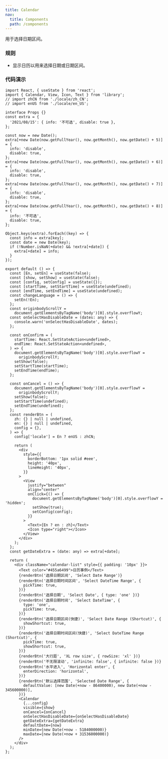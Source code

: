 ```yaml
---
title: Calendar
nav:
  title: Components
  path: /components
---
```


用于选择日期区间。

### 规则

- 显示日历以用来选择日期或日期区间。

<code  src="./demo.tsx"  identifier="Calendar-demo-phone" phone></code>

### 代码演示

```tsx
import React, { useState } from 'react';
import { Calendar, View, Icon, Text } from 'library';
// import zhCN from './locale/zh_CN';
// import enUS from './locale/en_US';

interface Props {}
const extra = {
  '2021/08/15': { info: '不可选', disable: true },
};

const now = new Date();
extra[+new Date(now.getFullYear(), now.getMonth(), now.getDate() + 5)] = {
  info: 'disable',
  disable: true,
};
extra[+new Date(now.getFullYear(), now.getMonth(), now.getDate() + 6)] = {
  info: 'disable',
  disable: true,
};
extra[+new Date(now.getFullYear(), now.getMonth(), now.getDate() + 7)] = {
  info: 'disable',
  disable: true,
};
extra[+new Date(now.getFullYear(), now.getMonth(), now.getDate() + 8)] = {
  info: '不可选',
  disable: true,
};

Object.keys(extra).forEach((key) => {
  const info = extra[key];
  const date = new Date(key);
  if (!Number.isNaN(+date) && !extra[+date]) {
    extra[+date] = info;
  }
});

export default () => {
  const [En, setEn] = useState(false);
  const [show, setShow] = useState(false);
  const [config, setConfig] = useState({});
  const [startTime, setStartTime] = useState(undefined);
  const [endTime, setEndTime] = useState(undefined);
  const changeLanguage = () => {
    setEn(!En);
  };
  const originbodyScrollY =
    document.getElementsByTagName('body')[0].style.overflowY;
  const onSelectHasDisableDate = (dates: any) => {
    console.warn('onSelectHasDisableDate', dates);
  };

  const onConfirm = (
    startTime: React.SetStateAction<undefined>,
    endTime: React.SetStateAction<undefined>,
  ) => {
    document.getElementsByTagName('body')[0].style.overflowY =
      originbodyScrollY;
    setShow(false);
    setStartTime(startTime);
    setEndTime(endTime);
  };

  const onCancel = () => {
    document.getElementsByTagName('body')[0].style.overflowY =
      originbodyScrollY;
    setShow(false);
    setStartTime(undefined);
    setEndTime(undefined);
  };
  const renderBtn = (
    zh: {} | null | undefined,
    en: {} | null | undefined,
    config = {},
  ) => {
    config['locale'] = En ? enUS : zhCN;

    return (
      <div
        style={{
          borderBottom: '1px solid #eee',
          height: '40px',
          lineHeight: '40px',
        }}
      >
        <View
          justify="between"
          align="center"
          onClick={() => {
            document.getElementsByTagName('body')[0].style.overflowY = 'hidden';
            setShow(true);
            setConfig(config);
          }}
        >
          <Text>{En ? en : zh}</Text>
          <Icon type="right"></Icon>
        </View>
      </div>
    );
  };
  const getDateExtra = (date: any) => extra[+date];

  return (
    <div className="calendar-list" style={{ padding: '10px' }}>
      <Text color="#455a6499">日历事例</Text>
      {renderBtn('选择日期区间', 'Select Date Range')}
      {renderBtn('选择日期时间区间', 'Select DateTime Range', {
        pickTime: true,
      })}
      {renderBtn('选择日期', 'Select Date', { type: 'one' })}
      {renderBtn('选择日期时间', 'Select DateTime', {
        type: 'one',
        pickTime: true,
      })}
      {renderBtn('选择日期区间(快捷)', 'Select Date Range (Shortcut)', {
        showShortcut: true,
      })}
      {renderBtn('选择日期时间区间(快捷)', 'Select DateTime Range (Shortcut)', {
        pickTime: true,
        showShortcut: true,
      })}
      {renderBtn('大行距', 'XL row size', { rowSize: 'xl' })}
      {renderBtn('不无限滚动', 'infinite: false', { infinite: false })}
      {renderBtn('水平进入', 'Horizontal enter', {
        enterDirection: 'horizontal',
      })}
      {renderBtn('默认选择范围', 'Selected Date Range', {
        defaultValue: [new Date(+now - 86400000), new Date(+now - 345600000)],
      })}
      <Calendar
        {...config}
        visible={show}
        onCancel={onCancel}
        onSelectHasDisableDate={onSelectHasDisableDate}
        getDateExtra={getDateExtra}
        defaultDate={now}
        minDate={new Date(+now - 5184000000)}
        maxDate={new Date(+now + 31536000000)}
      />
    </div>
  );
};
```

<!-- ## API -->

<API src="./index.tsx"></API>

<!-- | 属性                   | 说明                                       | 类型                                                                    | 默认值          | 必选                                               |
| ---------------------- | ------------------------------------------ | ----------------------------------------------------------------------- | --------------- | -------------------------------------------------- | --- | ----- |
| enterDirection         | 入场方向 vertical: 垂直 horizontal: 水平   | 'horizontal' \| 'vertical'                                              | vertical        | false                                              |
| locale                 | 本地化                                     | Models.Locale                                                           |                 | false                                              |
| onCancel               | 关闭时回调                                 | () => void                                                              |                 | false                                              |
| onConfirm              | 确认时回调                                 | (startDateTime?: Date, endDateTime?: Date) => void                      |                 | false                                              |
| pickTime               | 是否选择时间                               | boolean                                                                 | false           | false                                              |
| prefixCls              | 样式前缀                                   | string                                                                  | rmc-calendar    | false                                              |
| renderShortcut         | 替换快捷选择栏 需要设置 showShortcut: true | (select: (startDate?: Date, endDate?: Date) => void) => React.ReactNode |                 | false                                              |
| renderHeader           | 替换标题栏                                 | () => React.ReactNode                                                   |                 | false                                              |
| showShortcut           | 快捷日期选择                               | boolean                                                                 | false           | false                                              |
| title                  | header title                               | string                                                                  | {locale.title}  | false                                              |
| type                   | 选择类型 one: 单日 range: 日期区间         | 'one' \| 'range'                                                        | range           | false                                              |
| visible                | 是否显示                                   | boolean                                                                 | false           | false                                              |
| defaultDate            | 显示开始日期                               | Date                                                                    | today           | false                                              |
| getDateExtra           | 日期扩展数据                               | (date: Date) => Models.ExtraData                                        |                 | false                                              |
| infiniteOpt            | 无限滚动优化（大范围选择）                 | boolean                                                                 | false           | false                                              |
| initalMonths           | 初始化月个数                               | number                                                                  | 6               | false                                              |
| maxDate                | 最大日期                                   | Date                                                                    |                 | false                                              |
| minDate                | 最小日期                                   | Date                                                                    |                 | false                                              |
| onSelect               | 选择区间回调                               | (date: Date, state?: \[Date                                             | undefined, Date | undefined\]) => \[Date, Date\] \| \[Date\] \| void |     | false |
| onSelectHasDisableDate | 选择区间包含不可用日期                     | (date: Date[]) => void                                                  |                 | false                                              |
| rowSize                | 行大小                                     | 'normal' \| 'xl'                                                        |                 | false                                              |
| defaultValue           | 默认日历选择范围                           | \[Date, Date\] \| \[Date\]                                              |                 | false                                              |
| defaultTimeValue       | 默认时间选择值                             | Date                                                                    |                 | false                                              | -->
